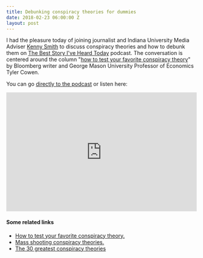 ```yaml
---
title: Debunking conspiracy theories for dummies
date: 2018-02-23 06:00:00 Z
layout: post
---
```


I had the pleasure today of joining journalist and Indiana University Media Adviser [Kenny Smith](http://www.kennysmith.org/) to discuss conspiracy theories and how to debunk them on [The Best Story I've Heard Today](https://beststory.podbean.com/) podcast. The conversation is centered around the column "[how to test your favorite conspiracy theory](https://www.bloomberg.com/view/articles/2018-02-19/aliens-bigfoot-illuminati-do-conspiracy-theories-stand-up)" by Bloomberg writer and George Mason University Professor of Economics Tyler Cowen.

You can go [directly to the podcast](https://beststory.podbean.com/e/the-best-story-ive-heard-today-with-ken-booth/) or listen here:

<iframe src="https://www.podbean.com/media/player/kq57r-8a9c7c?from=site&amp;vjs=1&amp;skin=1&amp;fonts=Helvetica&amp;auto=0&amp;download=0" width="100%" height="315" frameborder="0" scrolling="no" data-name="pb-iframe-player"></iframe>

#### Some related links

- [How to test your favorite conspiracy theory.](https://www.bloomberg.com/view/articles/2018-02-19/aliens-bigfoot-illuminati-do-conspiracy-theories-stand-up)
- [Mass shooting conspiracy theories.](https://www.cnn.com/2018/02/21/us/mass-shootings-conspiracy-theories-trnd/index.html)
- [The 30 greatest conspiracy theories](http://www.telegraph.co.uk/news/newstopics/howaboutthat/3483477/The-30-greatest-conspiracy-theories-part-1.html)
